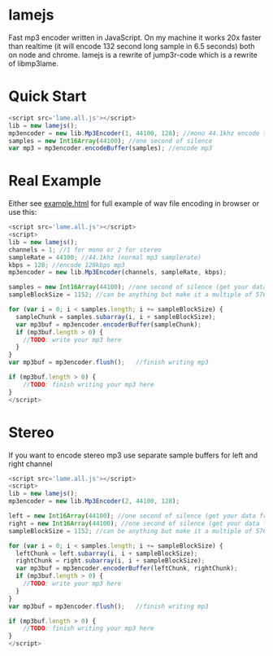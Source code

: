 # lamejs
Fast mp3 encoder written in JavaScript.
On my machine it works 20x faster than realtime (it will encode 132 second long sample in 6.5 seconds) both on node and chrome.
lamejs is a rewrite of jump3r-code which is a rewrite of libmp3lame.

# Quick Start

```javascript
<script src='lame.all.js'></script>
lib = new lamejs();
mp3encoder = new lib.Mp3Encoder(1, 44100, 128); //mono 44.1khz encode to 128kbps
samples = new Int16Array(44100); //one second of silence
var mp3 = mp3encoder.encodeBuffer(samples); //encode mp3
```

# Real Example

Either see [example.html](https://github.com/zhuker/lamejs/blob/master/example.html) for full example of wav file encoding in browser or use this:

```javascript
<script src='lame.all.js'></script>
<script>
lib = new lamejs();
channels = 1; //1 for mono or 2 for stereo
sampleRate = 44100; //44.1khz (normal mp3 samplerate)
kbps = 128; //encode 128kbps mp3
mp3encoder = new lib.Mp3Encoder(channels, sampleRate, kbps);

samples = new Int16Array(44100); //one second of silence (get your data from the source you have)
sampleBlockSize = 1152; //can be anything but make it a multiple of 576 to make encoders life easier

for (var i = 0; i < samples.length; i += sampleBlockSize) {
  sampleChunk = samples.subarray(i, i + sampleBlockSize);
  var mp3buf = mp3encoder.encoderBuffer(sampleChunk);
  if (mp3buf.length > 0) {
    //TODO: write your mp3 here
  }
}
var mp3buf = mp3encoder.flush();   //finish writing mp3

if (mp3buf.length > 0) {
    //TODO: finish writing your mp3 here
}
</script>
```

# Stereo

If you want to encode stereo mp3 use separate sample buffers for left and right channel

```javascript
<script src='lame.all.js'></script>
<script>
lib = new lamejs();
mp3encoder = new lib.Mp3Encoder(2, 44100, 128);

left = new Int16Array(44100); //one second of silence (get your data from the source you have)
right = new Int16Array(44100); //one second of silence (get your data from the source you have)
sampleBlockSize = 1152; //can be anything but make it a multiple of 576 to make encoders life easier

for (var i = 0; i < samples.length; i += sampleBlockSize) {
  leftChunk = left.subarray(i, i + sampleBlockSize);
  rightChunk = right.subarray(i, i + sampleBlockSize);
  var mp3buf = mp3encoder.encoderBuffer(leftChunk, rightChunk);
  if (mp3buf.length > 0) {
    //TODO: write your mp3 here
  }
}
var mp3buf = mp3encoder.flush();   //finish writing mp3

if (mp3buf.length > 0) {
    //TODO: finish writing your mp3 here
}
</script>
```

